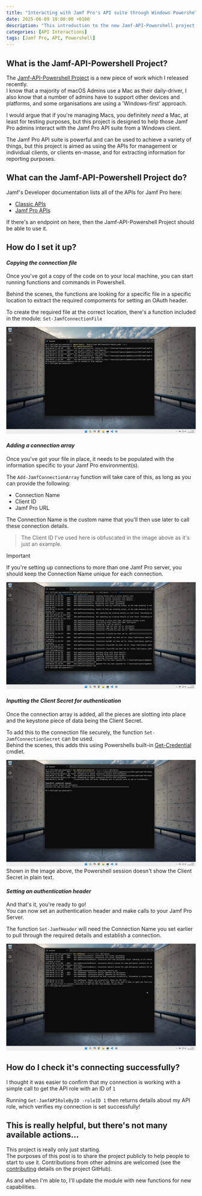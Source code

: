 ```yaml
---
title: "Interacting with Jamf Pro's API suite through Windows Powershell"
date: 2025-06-09 10:00:00 +0100
description: "This introduction to the new Jamf-API-Powershell project provides a brief overview of setting up the project for your environment, and how to authenticate against your Jamf Pro instances."
categories: [API Interactions]
tags: [Jamf Pro, API, Powershell]
---
```


## What is the Jamf-API-Powershell Project?

The [Jamf-API-Powershell Project](https://github.com/philipross/jamf-api-powershell) is a new piece of work which I released recently.
<br> I know that a majority of macOS Admins use a Mac as their daily-driver, I also know that a number of admins have to support other devices and platforms, and some organisations are using a 'Windows-first' approach.

I would argue that if you're managing Macs, you definitely _need_ a Mac, at least for testing purposes, but this project is designed to help those Jamf Pro admins interact with the Jamf Pro API suite from a Windows client.

The Jamf Pro API suite is powerful and can be used to achieve a variety of things, but this project is aimed as using the APIs for management or individual clients, or clients en-masse, and for extracting information for reporting purposes.


## What can the Jamf-API-Powershell Project do?

Jamf's Developer documentation lists all of the APIs for Jamf Pro here:
- [Classic APIs](https://developer.jamf.com/jamf-pro/reference/classic-api)
- [Jamf Pro APIs](https://developer.jamf.com/jamf-pro/reference/jamf-pro-api)

If there's an endpoint on here, then the Jamf-API-Powershell Project should be able to use it.


## How do I set it up?

#### *Copying the connection file*

Once you've got a copy of the code on to your local machine, you can start running functions and commands in Powershell.

Behind the scenes, the functions are looking for a specific file in a specific location to extract the required compoments for setting an OAuth header.

To create the required file at the correct location, there's a function included in the module: `Set-JamfConnectionFile`

![Image of Powershell session running Set-JamfConnectionFile function](/assets/img/postImages/2025-06-09/1-Set-Connection-File.png)

#### *Adding a connection array*

Once you've got your file in place, it needs to be populated with the information specific to your Jamf Pro environment(s).

The `Add-JamfConnectionArray` function will take care of this, as long as you can provide the following:
- Connection Name
- Client ID
- Jamf Pro URL

The Connection Name is the custom name that you'll then use later to call these connection details. 

> The Client ID I've used here is obfuscated in the image above as it's just an example.

> [!IMPORTANT]
> If you're setting up connections to more than one Jamf Pro server, you should keep the Connection Name unique for each connection.

![Image of Powershell session running Add-JamfConnectionArray function](/assets/img/postImages/2025-06-09/2-Add-Connection-Array.png)

#### *Inputting the Client Secret for authentication*

Once the connection array is added, all the pieces are slotting into place and the keystone piece of data being the Client Secret.

To add this to the connection file securely, the function `Set-JamfConnectionSecret` can be used.<br>Behind the scenes, this adds this using Powershells built-in [Get-Credential](https://learn.microsoft.com/en-us/powershell/module/microsoft.powershell.security/get-credential?view=powershell-7.5) cmdlet.

![Image of Powershell session running Set-JamfConnectionSecret function](/assets/img/postImages/2025-06-09/3-Set-Connection-Secret.png)
Shown in the image above, the Powershell session doesn't show the Client Secret in plain text.

#### *Setting an authentication header*

And that's it, you're ready to go!<br>
You can now set an authentication header and make calls to your Jamf Pro Server.

The function `Set-JamfHeader` will need the Connection Name you set earlier to pull through the required details and establish a connection.

![Image of Powershell session running the Set-JamfHeader function](/assets/img/postImages/2025-06-09/4-Set-Header.png)


## How do I check it's connecting successfully?


I thought it was easier to confirm that my connection is working with a simple call to get the API role with an ID of `1`

Running `Get-JamfAPIRoleByID -roleID 1` then returns details about my API role, which verifies my connection is set successfully!


## This is really helpful, but there's not many available actions...

This project is really only just starting.<br>
The purposes of this post is to share the project publicly to help people to start to use it. Contributions from other admins are welcomed (see the [contributing](https://github.com/philipross/jamf-api-powershell/blob/main/CONTRIBUTING.md) details on the project GitHub).

As and when I'm able to, I'll update the module with new functions for new capabilities.

